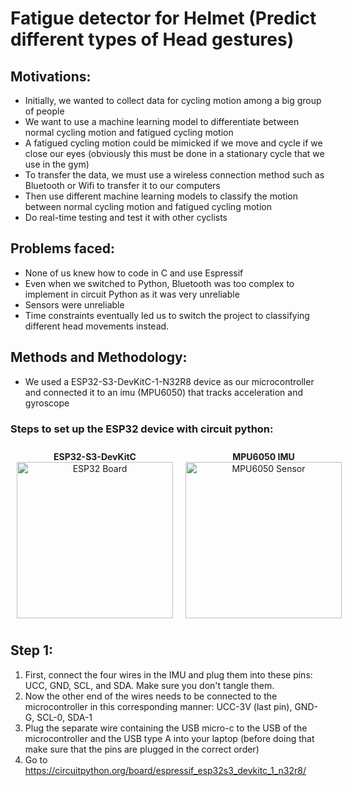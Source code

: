 # Fatigue detector for Helmet (Predict different types of Head gestures)

## Motivations:
- Initially, we wanted to collect data for cycling motion among a big group of people
- We want to use a machine learning model to differentiate between normal cycling motion and fatigued cycling motion
- A fatigued cycling motion could be mimicked if we move and cycle if we close our eyes (obviously this must be done in a stationary cycle that we use in the gym)
- To transfer the data, we must use a wireless connection method such as Bluetooth or Wifi to transfer it to our computers
- Then use different machine learning models to classify the motion between normal cycling motion and fatigued cycling motion
- Do real-time testing and test it with other cyclists

## Problems faced:
- None of us knew how to code in C and use Espressif
- Even when we switched to Python, Bluetooth was too complex to implement in circuit Python as it was very unreliable
- Sensors were unreliable
- Time constraints eventually led us to switch the project to classifying different head movements instead.

## Methods and Methodology:
- We used a ESP32-S3-DevKitC-1-N32R8 device as our microcontroller and connected it to an imu (MPU6050) that tracks acceleration and gyroscope
### Steps to set up the ESP32 device with circuit python:
<div align="center" style="display: flex; justify-content: space-between;">
  <div style="margin: 10px; ">
    <strong>ESP32-S3-DevKitC</strong><br>
    <img src="https://circuitpython.org/assets/images/boards/large/espressif_esp32s3_devkitc_1.jpg" alt="ESP32 Board" width="250"/>
  </div>
  <div style="margin: 10px;">
    <strong>MPU6050 IMU</strong><br>
    <img src="https://store.flytron.com/cdn/shop/products/986_580x.jpg?v=1581362322" alt="MPU6050 Sensor" width="250"/>
  </div>
</div>

## Step 1:
1. First, connect the four wires in the IMU and plug them into these pins: UCC, GND, SCL, and SDA. Make sure you don't tangle them.
2. Now the other end of the wires needs to be connected to the microcontroller in this corresponding manner: UCC-3V (last pin), GND-G, SCL-0, SDA-1
3. Plug the separate wire containing the USB micro-c to the USB of the microcontroller and the USB type A into your laptop (before doing that make sure that the pins are plugged in the correct order)
4. Go to https://circuitpython.org/board/espressif_esp32s3_devkitc_1_n32r8/
